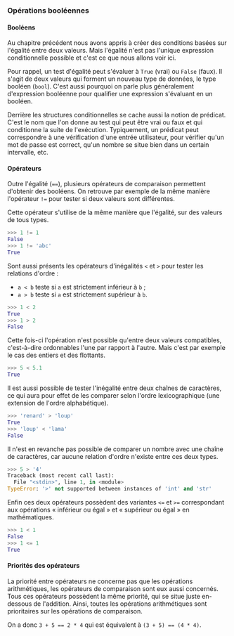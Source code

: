 ### Opérations booléennes

#### Booléens

Au chapitre précédent nous avons appris à créer des conditions basées sur l'égalité entre deux valeurs.
Mais l'égalité n'est pas l'unique expression conditionnelle possible et c'est ce que nous allons voir ici.

Pour rappel, un test d'égalité peut s'évaluer à `True` (vrai) ou `False` (faux).
Il s'agit de deux valeurs qui forment un nouveau type de données, le type booléen (`bool`).
C'est aussi pourquoi on parle plus généralement d'expression booléenne pour qualifier une expression s'évaluant en un booléen.

Derrière les structures conditionnelles se cache aussi la notion de prédicat.
C'est le nom que l'on donne au test qui peut être vrai ou faux et qui conditionne la suite de l'exécution.
Typiquement, un prédicat peut correspondre à une vérification d'une entrée utilisateur, pour vérifier qu'un mot de passe est correct, qu'un nombre se situe bien dans un certain intervalle, etc.

#### Opérateurs

Outre l'égalité (`==`), plusieurs opérateurs de comparaison permettent d'obtenir des booléens.
On retrouve par exemple de la même manière l'opérateur `!=` pour tester si deux valeurs sont différentes.

Cette opérateur s'utilise de la même manière que l'égalité, sur des valeurs de tous types.

```python
>>> 1 != 1
False
>>> 1 != 'abc'
True
```

Sont aussi présents les opérateurs d'inégalités `<` et `>` pour tester les relations d'ordre :

* `a < b` teste si `a` est strictement inférieur à `b` ;
* `a > b` teste si `a` est strictement supérieur à `b`.

```python
>>> 1 < 2
True
>>> 1 > 2
False
```

Cette fois-ci l'opération n'est possible qu'entre deux valeurs compatibles, c'est-à-dire ordonnables l'une par rapport à l'autre.
Mais c'est par exemple le cas des entiers et des flottants.

```python
>>> 5 < 5.1
True
```

Il est aussi possible de tester l'inégalité entre deux chaînes de caractères, ce qui aura pour effet de les comparer selon l'ordre lexicographique (une extension de l'ordre alphabétique).

```python
>>> 'renard' > 'loup'
True
>>> 'loup' < 'lama'
False
```

Il n'est en revanche pas possible de comparer un nombre avec une chaîne de caractères, car aucune relation d'ordre n'existe entre ces deux types.

```python
>>> 5 > '4'
Traceback (most recent call last):
  File "<stdin>", line 1, in <module>
TypeError: '>' not supported between instances of 'int' and 'str'
```

Enfin ces deux opérateurs possèdent des variantes `<=` et `>=` correspondant aux opérations « inférieur ou égal » et « supérieur ou égal » en mathématiques.

```python
>>> 1 < 1
False
>>> 1 <= 1
True
```

#### Priorités des opérateurs

La priorité entre opérateurs ne concerne pas que les opérations arithmétiques, les opérateurs de comparaison sont eux aussi concernés.
Tous ces opérateurs possèdent la même priorité, qui se situe juste en-dessous de l'addition.
Ainsi, toutes les opérations arithmétiques sont prioritaires sur les opérations de comparaison.

On a donc `3 + 5 == 2 * 4` qui est équivalent à `(3 + 5) == (4 * 4)`.
